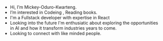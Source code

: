 - Hi, I’m Mickey-Oduro-Kwarteng.
- I’m interested in Codeing , Reading books.
- I'm a Fullstack developer with expertise in React
- Looking into the future I'm enthusiatic about exploring the opportunities in AI and how it transform industries years to come.
- Looking to connect with like minded people.
